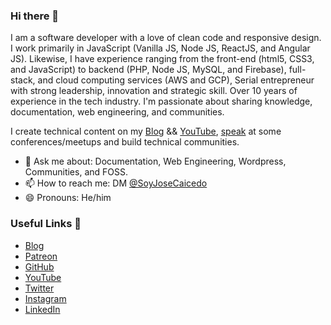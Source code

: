### Hi there 👋

I am a software developer with a love of clean code and responsive design. I work primarily in JavaScript (Vanilla JS, Node JS, ReactJS, and Angular JS). Likewise, I have experience ranging from the front-end (html5, CSS3, and JavaScript) to backend (PHP, Node JS, MySQL, and Firebase), full-stack, and cloud computing services (AWS and GCP), Serial entrepreneur with strong leadership, innovation and strategic skill. Over 10 years of experience in the tech industry. I'm passionate about sharing knowledge, documentation, web engineering, and communities.

I create technical content on my [Blog](https://josecaicedo.co/) && [YouTube](https://www.youtube.com/channel/UCX5w6KTXJAv219CrbmXb5_Q), [speak](https://josecaicedo.co/talks) at some conferences/meetups and build technical communities.
<!--
Here are some ideas to get you started:

- 🔭 I’m currently working on ...
- 🌱 I’m currently learning ...
- 👯 I’m looking to collaborate on ...
- 🤔 I’m looking for help with ...
- 💬 Ask me about ...
- 📫 How to reach me: ...
- 😄 Pronouns: ...
- ⚡ Fun fact: ...
-->

- 💬 Ask me about: Documentation, Web Engineering, Wordpress, Communities, and FOSS.
- 📫 How to reach me: DM [@SoyJoseCaicedo](https://twitter.com/SoyJoseCaicedo)
- 😄 Pronouns: He/him

### Useful Links 💙

- [Blog](https://josecaicedo.co/)
- [Patreon](https://www.patreon.com/soyjosecaicedo)
- [GitHub](https://github.com/jlcaicedo)
- [YouTube](https://www.youtube.com/channel/UCX5w6KTXJAv219CrbmXb5_Q)
- [Twitter](https://twitter.com/SoyJoseCaicedo)
- [Instagram](https://www.instagram.com/SoyJoseCaicedo/)
- [LinkedIn](https://linkedin.com/in/jlcaicedo/)
